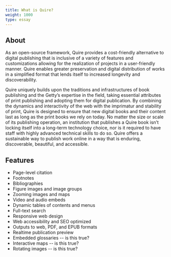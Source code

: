 ```yaml
---
title: What is Quire?
weight: 1000
type: essay
---
```

## About

As an open-source framework, Quire provides a cost-friendly alternative to digital publishing that is inclusive of a variety of features and customizations allowing for the realization of projects in a user-friendly manner. Quire enables greater preservation and digital distribution of works in a simplified format that lends itself to increased longevity and discoverability.

Quire uniquely builds upon the traditions and infrastructures of book publishing and the Getty’s expertise in the field, taking essential attributes of print publishing and adopting them for digital publication. By combining the dynamics and interactivity of the web with the imprimatur and stability of print, Quire is designed to ensure that new digital books and their content last as long as the print books we rely on today.
No matter the size or scale of its publishing operation, an institution that publishes a Quire book isn’t locking itself into a long-term technology choice, nor is it required to have staff with highly advanced technical skills to do so. Quire offers a sustainable way to publish work online in a way that is enduring, discoverable, beautiful, and accessible.

## Features

- Page-level citation
- Footnotes
- Bibliographies
- Figure images and image groups
- Zooming images and maps
- Video and audio embeds
- Dynamic tables of contents and menus
- Full-text search
- Responsive web design
- Web accessibility and SEO optimized
- Outputs to web, PDF, and EPUB formats
- Realtime publication preview
- Embedded glossaries -- is this true?
- Interactive maps -- is this true?
- Rotating images -- is this true?
